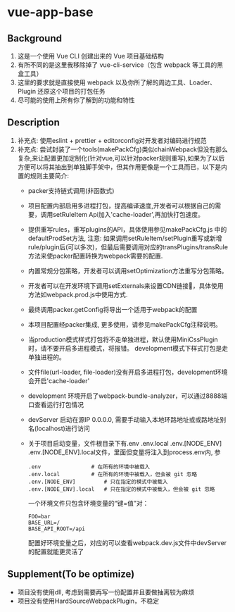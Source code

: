 # vue-app-base

## Background
1. 这是一个使用 Vue CLI 创建出来的 Vue 项目基础结构
2. 有所不同的是这里我移除掉了 vue-cli-service（包含 webpack 等工具的黑盒工具）
3. 这里的要求就是直接使用 webpack 以及你所了解的周边工具、Loader、Plugin 还原这个项目的打包任务
4. 尽可能的使用上所有你了解到的功能和特性

## Description
1. 补充点: 使用eslint + prettier + editorconfig对开发者对编码进行规范
2. 补充点: 尝试封装了一个tools(makePackCfg)类似chainWebpack但没有那么复杂,来让配置更加定制化(针对vue,可以针对packer规则重写),如果为了以后方便可以将其抽出到单独脚手架中，但其作用更像是一个工具而已，以下是内置的规则主要简介:
    * packer支持链式调用(非函数式)

    * 项目配置内部启用多进程打包，提高编译速度,开发者可以根据自己的需要，调用setRuleItem Api加入'cache-loader',再加快打包速度。

    * 提供重写rules，重写plugins的API，具体使用参见makePackCfg.js 中的defaultProdSet方法, 注意: 如果调用setRuleItem/setPlugin重写或新增rule/plugin后(可以多次)，但最后需要调用对应的transPlugins/transRule方法来使packer配置转换为webpack需要的配置.

    * 内置常规分包策略，开发者可以调用setOptimization方法重写分包策略。

    * 开发者可以在开发环境下调用setExternals来设置CDN链接🔗，具体使用方法如webpack.prod.js中使用方式.

    * 最终调用packer.getConfig将导出一个适用于webpack的配置

    * 本项目配置经packer集成, 更多使用，请参见makePackCfg注释说明。

    * 当production模式样式打包将不走单独进程，默认使用MiniCssPlugin时，请不要开启多进程模式，将报错。 development模式下样式打包是走单独进程的。

    * 文件file(url-loader, file-loader)没有开启多进程打包，development环境会开启'cache-loader'
    * development 环境开启了webpack-bundle-analyzer，可以通过8888端口查看运行打包情况
    * devServer 启动在源IP 0.0.0.0, 需要手动输入本地环路地址或或路地址别名(localhost)进行访问

    * 关于项目启动变量，文件根目录下有.env  .env.local .env.[NODE_ENV] .env.[NODE_ENV].local文件，里面但变量将注入到process.env内, 参
      ```
      .env                # 在所有的环境中被载入
      .env.local          # 在所有的环境中被载入，但会被 git 忽略
      .env.[NODE_ENV]         # 只在指定的模式中被载入
      .env.[NODE_ENV].local   # 只在指定的模式中被载入，但会被 git 忽略
      ```
      一个环境文件只包含环境变量的“键=值”对：
      ```
      FOO=bar
      BASE_URL=/
      BASE_API_ROOT=/api
      ```
      配置好环境变量之后，对应的可以查看webpack.dev.js文件中devServer的配置就能更灵活了

## Supplement(To be optimize)
* 项目没有使用dll, 考虑到需要再写一份配置并且要做抽离较为麻烦
* 项目没有使用HardSourceWebpackPlugin，不稳定
